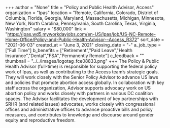 +++
author = "None"
title = "Policy and Public Health Advisor, Access"
organization = "Ipas"
location = "Remote, California, Colorado, District of Columbia, Florida, Georgia, Maryland, Massachusetts, Michigan, Minnesota, New York, North Carolina, Pennsylvania, South Carolina, Texas, Virginia, Washington"
salary = "$80,000"
link = "https://ipas.wd5.myworkdayjobs.com/en-US/Ipas/job/US-NC-Remote-Home-Office/Policy-and-Public-Health-Advisor--Access_R372"
sort_date = "2021-06-03"
created_at = "June 3, 2021"
closing_date = "-"
a_job_type = ["Full Time"]
b_benefits = ["Retirement","Paid Leave","Health Insurance","Dental","FSA","Permanently Remote"]
c_feedback = ""
thumbnail = "../../images/logotag_fce08833.png"
+++
The Policy & Public Health Advisor (full-time) is responsible for supporting the federal policy work of Ipas, as well as contributing to the Access team’s strategic goals. They will work closely with the Senior Policy Advisor to advance US laws and policies that promote abortion access globally. In collaboration with key staff across the organization, Advisor supports advocacy work on US abortion policy and works closely with partners in various DC coalition spaces. The Advisor facilitates the development of key partnerships with SRHR (and related issues) advocates, works closely with congressional offices and administrative offices to advance proactive bills and policy measures, and contributes to knowledge and discourse around gender equity and reproductive freedom.